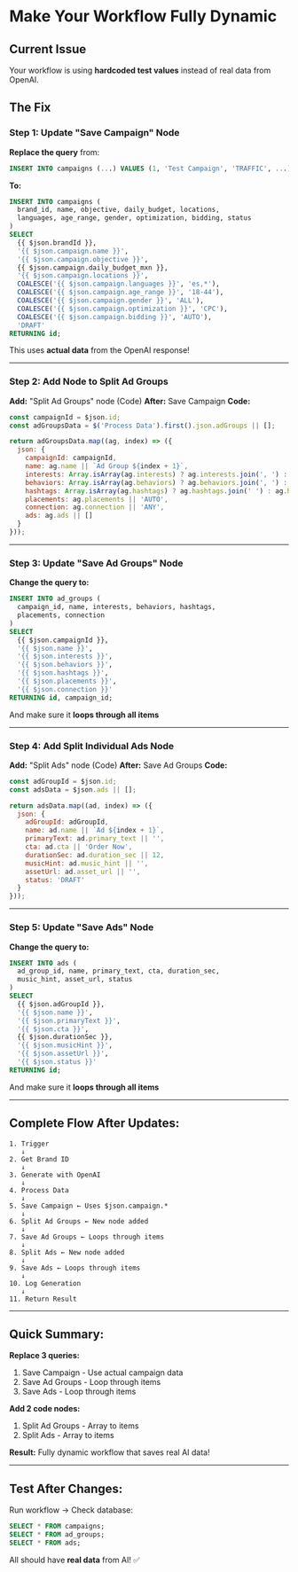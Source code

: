 # Make Your Workflow Fully Dynamic

## Current Issue
Your workflow is using **hardcoded test values** instead of real data from OpenAI.

## The Fix

### Step 1: Update "Save Campaign" Node

**Replace the query** from:
```sql
INSERT INTO campaigns (...) VALUES (1, 'Test Campaign', 'TRAFFIC', ...)
```

**To:**
```sql
INSERT INTO campaigns (
  brand_id, name, objective, daily_budget, locations, 
  languages, age_range, gender, optimization, bidding, status
)
SELECT 
  {{ $json.brandId }},
  '{{ $json.campaign.name }}',
  '{{ $json.campaign.objective }}',
  {{ $json.campaign.daily_budget_mxn }},
  '{{ $json.campaign.locations }}',
  COALESCE('{{ $json.campaign.languages }}', 'es,*'),
  COALESCE('{{ $json.campaign.age_range }}', '18-44'),
  COALESCE('{{ $json.campaign.gender }}', 'ALL'),
  COALESCE('{{ $json.campaign.optimization }}', 'CPC'),
  COALESCE('{{ $json.campaign.bidding }}', 'AUTO'),
  'DRAFT'
RETURNING id;
```

This uses **actual data** from the OpenAI response!

---

### Step 2: Add Node to Split Ad Groups

**Add:** "Split Ad Groups" node (Code)
**After:** Save Campaign
**Code:**
```javascript
const campaignId = $json.id;
const adGroupsData = $('Process Data').first().json.adGroups || [];

return adGroupsData.map((ag, index) => ({
  json: {
    campaignId: campaignId,
    name: ag.name || `Ad Group ${index + 1}`,
    interests: Array.isArray(ag.interests) ? ag.interests.join(', ') : ag.interests || '',
    behaviors: Array.isArray(ag.behaviors) ? ag.behaviors.join(', ') : ag.behaviors || '',
    hashtags: Array.isArray(ag.hashtags) ? ag.hashtags.join(' ') : ag.hashtags || '',
    placements: ag.placements || 'AUTO',
    connection: ag.connection || 'ANY',
    ads: ag.ads || []
  }
}));
```

---

### Step 3: Update "Save Ad Groups" Node

**Change the query to:**
```sql
INSERT INTO ad_groups (
  campaign_id, name, interests, behaviors, hashtags, 
  placements, connection
)
SELECT 
  {{ $json.campaignId }},
  '{{ $json.name }}',
  '{{ $json.interests }}',
  '{{ $json.behaviors }}',
  '{{ $json.hashtags }}',
  '{{ $json.placements }}',
  '{{ $json.connection }}'
RETURNING id, campaign_id;
```

And make sure it **loops through all items**

---

### Step 4: Add Split Individual Ads Node

**Add:** "Split Ads" node (Code)
**After:** Save Ad Groups
**Code:**
```javascript
const adGroupId = $json.id;
const adsData = $json.ads || [];

return adsData.map((ad, index) => ({
  json: {
    adGroupId: adGroupId,
    name: ad.name || `Ad ${index + 1}`,
    primaryText: ad.primary_text || '',
    cta: ad.cta || 'Order Now',
    durationSec: ad.duration_sec || 12,
    musicHint: ad.music_hint || '',
    assetUrl: ad.asset_url || '',
    status: 'DRAFT'
  }
}));
```

---

### Step 5: Update "Save Ads" Node

**Change the query to:**
```sql
INSERT INTO ads (
  ad_group_id, name, primary_text, cta, duration_sec, 
  music_hint, asset_url, status
)
SELECT 
  {{ $json.adGroupId }},
  '{{ $json.name }}',
  '{{ $json.primaryText }}',
  '{{ $json.cta }}',
  {{ $json.durationSec }},
  '{{ $json.musicHint }}',
  '{{ $json.assetUrl }}',
  '{{ $json.status }}'
RETURNING id;
```

And make sure it **loops through all items**

---

## Complete Flow After Updates:

```
1. Trigger
   ↓
2. Get Brand ID
   ↓
3. Generate with OpenAI
   ↓
4. Process Data
   ↓
5. Save Campaign ← Uses $json.campaign.*
   ↓
6. Split Ad Groups ← New node added
   ↓
7. Save Ad Groups ← Loops through items
   ↓
8. Split Ads ← New node added  
   ↓
9. Save Ads ← Loops through items
   ↓
10. Log Generation
   ↓
11. Return Result
```

---

## Quick Summary:

**Replace 3 queries:**
1. Save Campaign - Use actual campaign data
2. Save Ad Groups - Loop through items
3. Save Ads - Loop through items

**Add 2 code nodes:**
1. Split Ad Groups - Array to items
2. Split Ads - Array to items

**Result:** Fully dynamic workflow that saves real AI data!

---

## Test After Changes:

Run workflow → Check database:
```sql
SELECT * FROM campaigns;
SELECT * FROM ad_groups;  
SELECT * FROM ads;
```

All should have **real data** from AI! ✅

